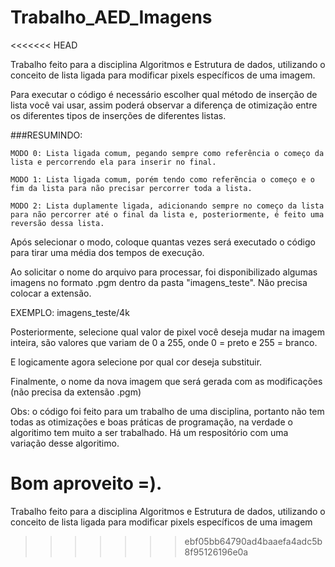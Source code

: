 # Trabalho_AED_Imagens
<<<<<<< HEAD

Trabalho feito para a disciplina Algoritmos e Estrutura de dados, utilizando o conceito de lista ligada para modificar pixels específicos de uma imagem.

Para executar o código é necessário escolher qual método de inserção de lista você vai usar, assim poderá observar a diferença de otimização entre os diferentes tipos de inserções de diferentes listas.

###RESUMINDO:

	MODO 0: Lista ligada comum, pegando sempre como referência o começo da lista e percorrendo ela para inserir no final.

	MODO 1: Lista ligada comum, porém tendo como referẽncia o começo e o fim da lista para não precisar percorrer toda a lista.

	MODO 2: Lista duplamente ligada, adicionando sempre no começo da lista para não percorrer até o final da lista e, posteriormente, é feito uma reversão dessa lista.

Após selecionar o modo, coloque quantas vezes será executado o código para tirar uma média dos tempos de execução.

Ao solicitar o nome do arquivo para processar, foi disponibilizado algumas imagens no formato .pgm dentro da pasta "imagens_teste". Não precisa colocar a extensão.

EXEMPLO: imagens_teste/4k

Posteriormente, selecione qual valor de pixel você deseja mudar na imagem inteira, são valores que variam de 0 a 255, onde 0 = preto e 255 = branco.

E logicamente agora selecione por qual cor deseja substituir.

Finalmente, o nome da nova imagem que será gerada com as modificações (não precisa da extensão .pgm)

Obs: o código foi feito para um trabalho de uma disciplina, portanto não tem todas as otimizações e boas práticas de programação, na verdade o algoritimo tem muito a ser trabalhado. Há um respositório com uma variação desse algoritimo.

Bom aproveito =).
=======
Trabalho feito para a disciplina Algoritmos e Estrutura de dados, utilizando o conceito de lista ligada para modificar pixels específicos de uma imagem
>>>>>>> ebf05bb64790ad4baaefa4adc5b8f95126196e0a
